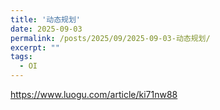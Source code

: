 ```yaml
---
title: '动态规划'
date: 2025-09-03
permalink: /posts/2025/09/2025-09-03-动态规划/
excerpt: ""
tags:
  - OI
---
```


https://www.luogu.com/article/ki71nw88